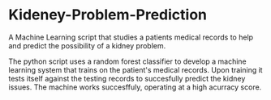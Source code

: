 # Kideney-Problem-Prediction
A Machine Learning script that studies a patients medical records to help and predict the possibility of a kidney problem.


The python script uses a random forest classifier to develop a machine learning system that trains on the patient's medical records.
Upon training it tests itself against the testing records to succesfully predict the kidney issues. The machine works succesffuly, operating
at a high acurracy score. 

